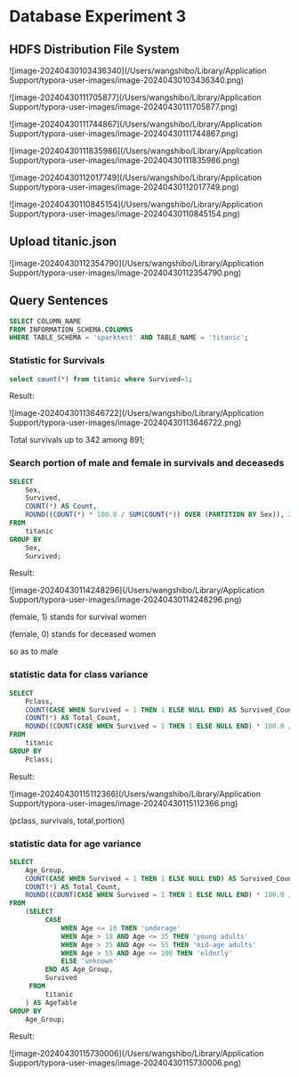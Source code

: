 # Database Experiment 3

## HDFS Distribution File System



![image-20240430103436340](/Users/wangshibo/Library/Application Support/typora-user-images/image-20240430103436340.png)

![image-20240430111705877](/Users/wangshibo/Library/Application Support/typora-user-images/image-20240430111705877.png)

![image-20240430111744867](/Users/wangshibo/Library/Application Support/typora-user-images/image-20240430111744867.png)

![image-20240430111835986](/Users/wangshibo/Library/Application Support/typora-user-images/image-20240430111835986.png)

![image-20240430112017749](/Users/wangshibo/Library/Application Support/typora-user-images/image-20240430112017749.png)

![image-20240430110845154](/Users/wangshibo/Library/Application Support/typora-user-images/image-20240430110845154.png)

## Upload titanic.json

![image-20240430112354790](/Users/wangshibo/Library/Application Support/typora-user-images/image-20240430112354790.png)

## Query Sentences

```sql
SELECT COLUMN_NAME
FROM INFORMATION_SCHEMA.COLUMNS
WHERE TABLE_SCHEMA = 'sparktest' AND TABLE_NAME = 'titanic';
```

### Statistic for Survivals

```sql
select count(*) from titanic where Survived=1;
```

Result:

![image-20240430113646722](/Users/wangshibo/Library/Application Support/typora-user-images/image-20240430113646722.png)

Total survivals up to 342 among 891;

### Search portion of male and female in survivals and deceaseds

```sql
SELECT 
    Sex,
    Survived,
    COUNT(*) AS Count,
    ROUND((COUNT(*) * 100.0 / SUM(COUNT(*)) OVER (PARTITION BY Sex)), 2) AS Percentage
FROM 
    titanic
GROUP BY 
    Sex, 
    Survived;
```

Result:

![image-20240430114248296](/Users/wangshibo/Library/Application Support/typora-user-images/image-20240430114248296.png)

(female, 1) stands for survival women

(female, 0) stands for deceased women

so as to male

### statistic data for class variance

```sql
SELECT 
    Pclass,
    COUNT(CASE WHEN Survived = 1 THEN 1 ELSE NULL END) AS Survived_Count,
    COUNT(*) AS Total_Count,
    ROUND((COUNT(CASE WHEN Survived = 1 THEN 1 ELSE NULL END) * 100.0 / COUNT(*)), 2) AS Survival_Rate
FROM 
    titanic
GROUP BY 
    Pclass;
```

Result:

![image-20240430115112366](/Users/wangshibo/Library/Application Support/typora-user-images/image-20240430115112366.png)

(pclass, survivals, total,portion)

### statistic data for age variance

```sql
SELECT 
    Age_Group,
    COUNT(CASE WHEN Survived = 1 THEN 1 ELSE NULL END) AS Survived_Count,
    COUNT(*) AS Total_Count,
    ROUND((COUNT(CASE WHEN Survived = 1 THEN 1 ELSE NULL END) * 100.0 / COUNT(*)), 2) AS Survival_Rate
FROM 
    (SELECT 
         CASE
             WHEN Age <= 18 THEN 'underage'
             WHEN Age > 18 AND Age <= 35 THEN 'young adults'
             WHEN Age > 35 AND Age <= 55 THEN 'mid-age adults'
             WHEN Age > 55 AND Age <= 100 THEN 'elderly'
             ELSE 'unknown'
         END AS Age_Group,
         Survived
     FROM 
         titanic
    ) AS AgeTable
GROUP BY 
    Age_Group;
```

Result:

![image-20240430115730006](/Users/wangshibo/Library/Application Support/typora-user-images/image-20240430115730006.png)
